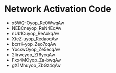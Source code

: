 # Network Activation Code
* x5WQ-Oyop_Re0WwqAw
* NEBCneyop_ReN4EqAw
* nUb1Cuyop_ReAxkqAw
* XteZ-uyop_RedaoqAw
* bcrrK-yop_Zeo7cqAw
* YxcxwOyop_Ze5ecqAw
* 2Iirweyop_Zf6ycqAw
* Fxx4MOyop_Za-bwqAw
* gX1Mhuyop_ZbGz4qAw